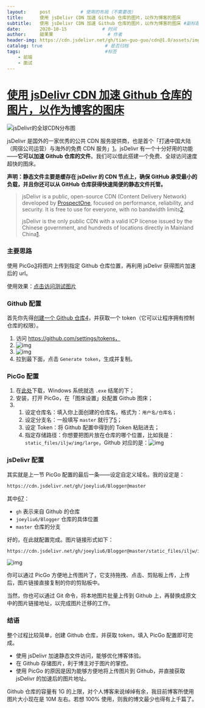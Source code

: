 ```yaml
---
layout:     post           # 使用的布局（不需要改）
title:      使用 jsDelivr CDN 加速 Github 仓库的图片，以作为博客的图床           # 标题 
subtitle:   使用 jsDelivr CDN 加速 Github 仓库的图片，以作为博客的图床 #副标题
date:       2020-10-15             # 时间
author:     甜果果                    # 作者
header-img: https://cdn.jsdelivr.net/gh/tian-guo-guo/cdn@1.0/assets/img/home-bg-art.jpg    #背景图片
catalog: true                       # 是否归档
tags:                               #标签
    - 前端
    - 面试
---
```


# [使用 jsDelivr CDN 加速 Github 仓库的图片，以作为博客的图床](https://jerryzou.com/posts/cookie-and-web-storage/)

![jsDelivr的全球CDN分布图](https://cdn.jsdelivr.net/gh/joeyliu6/Blogger@master/static_files/iljw/img/large/20190512151852.png)

jsDelivr 是国外的一家优秀的公共 CDN 服务提供商，也是首个「打通中国大陆（网宿公司运营）与海外的免费 CDN 服务」[1](https://blog.iljw.me/2019/05/jsdelivr-cdn-github.html#fn1)。jsDelivr 有一个十分好用的功能——**它可以加速 Github 仓库的文件**。我们可以借此搭建一个免费、全球访问速度超快的图床。

**声明：静态文件主要是缓存在 jsDelivr 的 CDN 节点上，确保 GitHub 承受最小的负载，并且你还可以从 GitHub 仓库获得快速简便的静态文件托管。**

>   jsDelivr is a public, open-source CDN (Content Delivery Network) developed by [ProspectOne](https://prospectone.io/), focused on performance, reliability, and security. It is free to use for everyone, with no bandwidth limits[2](https://blog.iljw.me/2019/05/jsdelivr-cdn-github.html#fn2).
>
>   jsDelivr is the only public CDN with a valid ICP license issued by the Chinese government, and hundreds of locations directly in Mainland China[1](https://blog.iljw.me/2019/05/jsdelivr-cdn-github.html#fn1).

### 主要思路

使用 PicGo[3](https://blog.iljw.me/2019/05/jsdelivr-cdn-github.html#fn3)将图片上传到指定 Github 仓库位置，再利用 jsDelivr 获得图片加速后的 url。

使用效果：[点击访问测试图片](https://cdn.jsdelivr.net/gh/joeyliu6/Blogger@master/static_files/iljw/img/large/20190512151852.png)

### Github 配置

首先你先得[创建一个 Github 仓库](https://wiki.jikexueyuan.com/project/github-basics/creat-new-repo.html)[4](https://blog.iljw.me/2019/05/jsdelivr-cdn-github.html#fn4)，并获取一个 token（它可以让程序拥有控制仓库的权限）。

1.  访问 https://github.com/settings/tokens，
2.  ![img](https://cdn.jsdelivr.net/gh/joeyliu6/Blogger@master/static_files/iljw/img/large/20190512153444.png)
3.  ![img](https://cdn.jsdelivr.net/gh/joeyliu6/Blogger@master/static_files/iljw/img/large/20190512153732.png)
4.  拉到最下面，点击 `Generate token`，生成并复制。

### PicGo 配置

1.  在[此处](https://github.com/Molunerfinn/PicGo/releases)下载，Windows 系统就选 `.exe` 结尾的下；
2.  安装，打开 PicGo，在「图床设置」处配置 Github 图床；
3.  
    1.  设定仓库名：填入你上面创建的仓库名，格式为：`用户名/仓库名；`
    2.  设定分支名：一般填写 `master` 就行了[5](https://blog.iljw.me/2019/05/jsdelivr-cdn-github.html#fn5)；
    3.  设定 Token：将 Github 配置中得到的 Token 粘贴进去；
    4.  指定存储路径：你想要把图片放在仓库的哪个位置，比如我是：`static_files/iljw/img/large`，Github 对应的是：![img](https://cdn.jsdelivr.net/gh/joeyliu6/Blogger@master/static_files/iljw/img/large/20190512155519.png)

### jsDelivr 配置

其实就是上一节 PicGo 配置的最后一条——设定自定义域名。我的设定是：

```html
https://cdn.jsdelivr.net/gh/joeyliu6/Blogger@master
```

其中[6](https://blog.iljw.me/2019/05/jsdelivr-cdn-github.html#fn6)[7](https://blog.iljw.me/2019/05/jsdelivr-cdn-github.html#fn7)：

-   `gh` 表示来自 Github 的仓库
-   `joeyliu6/Blogger` 仓库的具体位置
-   `master` 仓库的分支

好的，在此就配置完成。图片链接形式如下：

```html
https://cdn.jsdelivr.net/gh/joeyliu6/Blogger@master/static_files/iljw/img/large/20190512151852.png
```

![img](https://cdn.jsdelivr.net/gh/joeyliu6/Blogger@master/static_files/iljw/img/large/20190512155938.png)

你可以通过 PicGo 方便地上传图片了，它支持拖拽、点击、剪贴板上传，上传后，图片链接直接复制的你的剪贴板中。

当然，你也可以通过 Git 命令，将本地图片批量上传到 Github 上，再替换成原文中的图片链接地址，以完成图片迁移的工作。

### 结语

整个过程比较简单，创建 Github 仓库，并获取 token，填入 PicGo 配置即可完成。

-   使用 jsDelivr 加速静态文件访问，能够优化博客体验。
-   在 Github 存储图片，利于博主对于图片的掌控。
-   使用 PicGo 的原因是因为能够方便地将上传图片到 Github，并直接获取 jsDelivr 的加速后的图片地址。

Github 仓库的容量有 1G 的上限，对个人博客来说绰绰有余，我目前博客所使用图片大小现在是 10M 左右。若想 100% 使用，则我的博文最少也得有上千篇了。